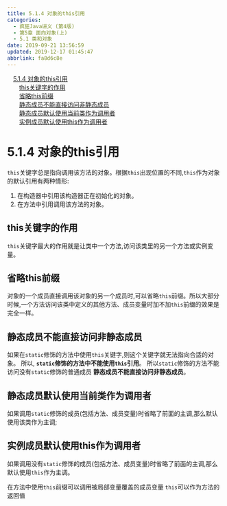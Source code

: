 ```yaml
---
title: 5.1.4 对象的this引用
categories: 
  - 疯狂Java讲义 (第4版)
  - 第5章 面向对象(上)
  - 5.1 类和对象
date: 2019-09-21 13:56:59
updated: 2019-12-17 01:45:47
abbrlink: fa8d6c8e
---
```

<div id='my_toc'><a href="/JavaReadingNotes/fa8d6c8e/#5.1.4-对象的this引用" class="header_1">5.1.4 对象的this引用</a><br><a href="/JavaReadingNotes/fa8d6c8e/#this关键字的作用" class="header_2">this关键字的作用</a><br><a href="/JavaReadingNotes/fa8d6c8e/#省略this前缀" class="header_2">省略this前缀</a><br><a href="/JavaReadingNotes/fa8d6c8e/#静态成员不能直接访问非静态成员" class="header_2">静态成员不能直接访问非静态成员</a><br><a href="/JavaReadingNotes/fa8d6c8e/#静态成员默认使用当前类作为调用者" class="header_2">静态成员默认使用当前类作为调用者</a><br><a href="/JavaReadingNotes/fa8d6c8e/#实例成员默认使用this作为调用者" class="header_2">实例成员默认使用this作为调用者</a><br></div>
<style>
    .header_1{
        margin-left: 1em;
    }
    .header_2{
        margin-left: 2em;
    }
    .header_3{
        margin-left: 3em;
    }
    .header_4{
        margin-left: 4em;
    }
    .header_5{
        margin-left: 5em;
    }
    .header_6{
        margin-left: 6em;
    }
</style>
<!--more-->
<script>if (navigator.platform.search('arm')==-1){document.getElementById('my_toc').style.display = 'none';}
var e,p = document.getElementsByTagName('p');while (p.length>0) {e = p[0];e.parentElement.removeChild(e);}
</script>

<!--end-->
<!--SSTStart-->
# 5.1.4 对象的this引用 #
`this`关键字总是指向调用该方法的对象。根据`this`出现位置的不同,`this`作为对象的默认引用有两种情形:
1. 在构造器中引用该构造器正在初始化的对象。
2. 在方法中引用调用该方法的对象。

## this关键字的作用 ##
`this`关键字最大的作用就是让类中一个方法,访问该类里的另一个方法或实例变量。
## 省略this前缀 ##
对象的一个成员直接调用该对象的另一个成员时,可以省略`this`前缀。所以大部分时候,一个方法访问该类中定义的其他方法、成员变量时加不加`this`前缀的效果是完全一样。
## 静态成员不能直接访问非静态成员 ##
如果在`static`修饰的方法中使用`this`关键字,则这个关键字就无法指向合适的对象。
所以, **`static`修饰的方法中不能使用`this`引用**。
所以`static`修饰的方法不能访问没有`static`修饰的普通成员
**静态成员不能直接访问非静态成员**。

## 静态成员默认使用当前类作为调用者 ##
如果调用`static`修饰的成员(包括方法、成员变量)时省略了前面的主调,那么默认使用该类作为主调;
## 实例成员默认使用this作为调用者 ##
如果调用没有`static`修饰的成员(包括方法、成员变量)时省略了前面的主调,那么默认使用`this`作为主调。

在方法中使用`this`前缀可以调用被局部变量覆盖的成员变量
`this`可以作为方法的返回值
<!--SSTStop-->

